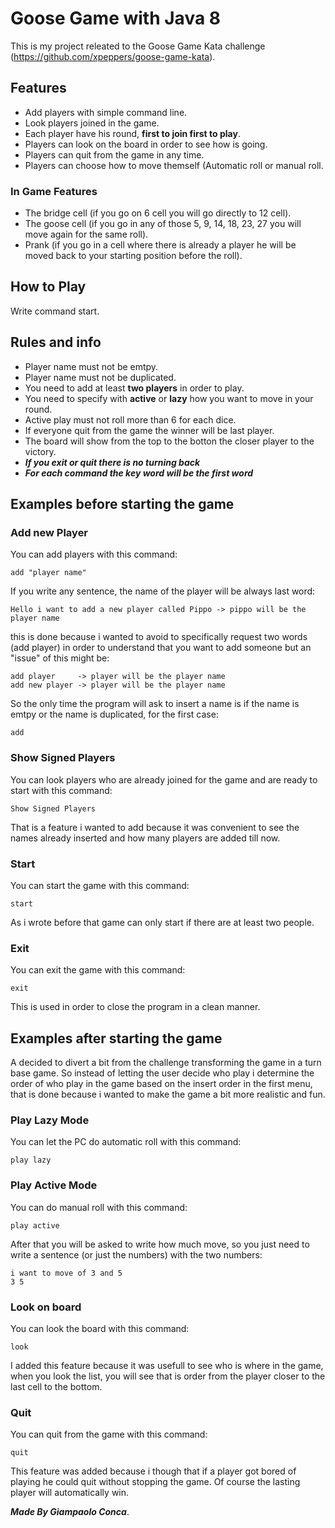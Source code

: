 # Goose Game with Java 8

This is my project releated to the Goose Game Kata challenge (https://github.com/xpeppers/goose-game-kata).

## Features

* Add players with simple command line.
* Look players joined in the game.
* Each player have his round, **first to join first to play**.
* Players can look on the board in order to see how is going.
* Players can quit from the game in any time.
* Players can choose how to move themself (Automatic roll or manual roll.

### In Game Features

* The bridge cell (if you go on 6 cell you will go directly to 12 cell).
* The goose cell (if you go in any of those 5, 9, 14, 18, 23, 27 you will move again for the same roll).
* Prank (if you go in a cell where there is already a player he will be moved back to your starting position before the roll).

## How to Play 

 Write command start.

## Rules and info

- Player name must not be emtpy.
- Player name must not be duplicated.
- You need to add at least **two players** in order to play.
- You need to specify with **active** or **lazy** how you want to move in your round.
- Active play must not roll more than 6 for each dice.
- If everyone quit from the game the winner will be last player.
- The board will show from the top to the botton the closer player to the victory.
- ***If you exit or quit there is no turning back***
- ***For each command the key word will be the first word***

## Examples before starting the game

### Add new Player

You can add players with this command:

```
add "player name"
```

If you write any sentence, the name of the player will be always last word:

```
Hello i want to add a new player called Pippo -> pippo will be the player name
```

this is done because i wanted to avoid to specifically request two words (add player) in order to understand that you want to add someone but an "issue" of this might be:

```
add player     -> player will be the player name
add new player -> player will be the player name
```

So the only time the program will ask to insert a name is if the name is emtpy or the name is duplicated, for the first case:

```
add
```

### Show Signed Players

You can look players who are already joined for the game and are ready to start with this command:

```
Show Signed Players
```

That is a feature i wanted to add because it was convenient to see the names already inserted and how many players are added till now.

### Start

You can start the game with this command:

```
start
```

As i wrote before that game can only start if there are at least two people.

### Exit

You can exit the game with this command:

```
exit
```

This is used in order to close the program in a clean manner.

## Examples after starting the game

A decided to divert a bit from the challenge transforming the game in a turn base game. 
So instead of letting the user decide who play i determine the order of who play in the game based on the insert order in the first menu, that is done because i wanted to make the game a bit more realistic and fun.

### Play Lazy Mode

You can let the PC do automatic roll with this command:

```
play lazy
```

### Play Active Mode

You can do manual roll with this command:

```
play active
```

After that you will be asked to write how much move, so you just need to write a sentence (or just the numbers) with the two numbers:

```
i want to move of 3 and 5
3 5
```

### Look on board

You can look the board with this command:

```
look
```

I added this feature because it was usefull to see who is where in the game, when you look the list, you will see that is order from the player closer to the last cell to the bottom.

### Quit

You can quit from the game with this command:

```
quit
```

This feature was added because i though that if a player got bored of playing he could quit without stopping the game. Of course the lasting player will automatically win.

***Made By Giampaolo Conca***.
